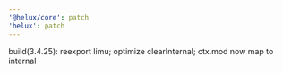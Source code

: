 ```yaml
---
'@helux/core': patch
'helux': patch
---
```


build(3.4.25): reexport limu; optimize clearInternal; ctx.mod now map to internal
